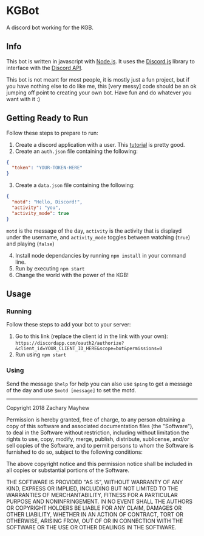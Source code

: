 
# KGBot
A discord bot working for the KGB.


## Info
This bot is written in javascript with [Node.js](https://nodejs.org).  It uses the [Discord.js](https://discord.js.org) library to interface with the [Discord API](https://discordapp.com/developers/docs/intro).

This bot is not meant for most people, it is mostly just a fun project, but if you have nothing else to do like me, this [very messy] code should be an ok jumping off point to creating your own bot.  Have fun and do whatever you want with it :)
## Getting Ready to Run
Follow these steps to prepare to run:
1. Create a discord application with a user. This  [tutorial](https://github.com/reactiflux/discord-irc/wiki/Creating-a-discord-bot-&-getting-a-token) is pretty good.
2. Create an `auth.json` file containing the following:
```json
{
  "token": "YOUR-TOKEN-HERE"
}
```
3. Create a `data.json` file containing the following:
```json
{
  "motd": "Hello, Discord!",
  "activity": "you",
  "activity_mode": true
}
```
`motd` is the message of the day, `activity` is the activity that is displayd under the username, and `activity_mode` toggles between watching (`true`) and playing (`false`)

4. Install node dependancies by running `npm install` in your command line.
5. Run by executing `npm start`
6. Change the world with the power of the KGB!

## Usage
### Running
Follow these steps to add your bot to your server:
1. Go to this link (replace the client id in the link with your own): `https://discordapp.com/oauth2/authorize?&client_id=YOUR_CLIENT_ID_HERE&scope=bot&permissions=0`
2. Run using `npm start`

### Using
Send the message `$help` for help
you can also use `$ping` to get a message of the day and use `$motd [message]` to set the motd.

---

Copyright 2018 Zachary Mayhew

Permission is hereby granted, free of charge, to any person obtaining a copy of this software and associated documentation files (the "Software"), to deal in the Software without restriction, including without limitation the rights to use, copy, modify, merge, publish, distribute, sublicense, and/or sell copies of the Software, and to permit persons to whom the Software is furnished to do so, subject to the following conditions:

The above copyright notice and this permission notice shall be included in all copies or substantial portions of the Software.

THE SOFTWARE IS PROVIDED "AS IS", WITHOUT WARRANTY OF ANY KIND, EXPRESS OR IMPLIED, INCLUDING BUT NOT LIMITED TO THE WARRANTIES OF MERCHANTABILITY, FITNESS FOR A PARTICULAR PURPOSE AND NONINFRINGEMENT. IN NO EVENT SHALL THE AUTHORS OR COPYRIGHT HOLDERS BE LIABLE FOR ANY CLAIM, DAMAGES OR OTHER LIABILITY, WHETHER IN AN ACTION OF CONTRACT, TORT OR OTHERWISE, ARISING FROM, OUT OF OR IN CONNECTION WITH THE SOFTWARE OR THE USE OR OTHER DEALINGS IN THE SOFTWARE.
